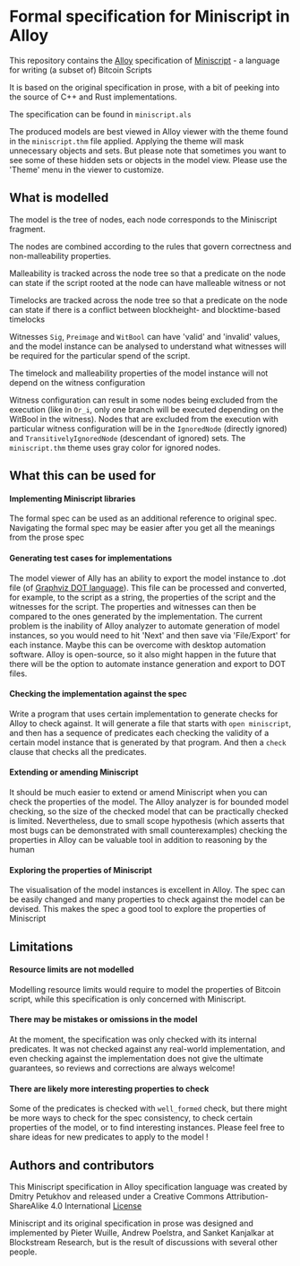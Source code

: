 # Formal specification for Miniscript in Alloy

This repository contains the [Alloy](https://alloytools.org/) specification
of [Miniscript](http://bitcoin.sipa.be/miniscript/) - a language for writing (a subset of) Bitcoin Scripts

It is based on the original specification in prose, with a bit of peeking into the source of C++ and Rust implementations.

The specification can be found in `miniscript.als`

The produced models are best viewed in Alloy viewer with the theme
found in the `miniscript.thm` file applied. Applying the theme will mask unnecessary objects and sets.
But please note that sometimes you want to see some of these hidden sets or objects in the model view.
Please use the 'Theme' menu in the viewer to customize.

## What is modelled

The model is the tree of nodes, each node corresponds to the Miniscript fragment.

The nodes are combined according to the rules that govern correctness and non-malleability properties.

Malleability is tracked across the node tree so that a predicate on the node can state if the
script rooted at the node can have malleable witness or not

Timelocks are tracked across the node tree so that a predicate on the node can state if there is a conflict between blockheight- and blocktime-based timelocks

Witnesses `Sig`, `Preimage` and `WitBool` can have 'valid' and 'invalid' values, and the model instance can be analysed to understand what witnesses will be required for the particular spend of the script.

The timelock and malleability properties of the model instance will not depend on the witness configuration

Witness configuration can result in some nodes being excluded from the execution (like in `Or_i`, only one branch will be executed depending on the WitBool in the witness). Nodes that are excluded from the execution with particular witness configuration will be in the `IgnoredNode` (directly ignored) and `TransitivelyIgnoredNode` (descendant of ignored) sets. The `miniscript.thm` theme uses gray color for ignored nodes.

## What this can be used for

#### Implementing Miniscript libraries

The formal spec can be used as an additional reference to original spec.
Navigating the formal spec may be easier after you get all the meanings from the prose spec

#### Generating test cases for implementations

The model viewer of Ally has an ability to export the model instance to .dot file (of [Graphviz DOT language](https://www.graphviz.org/doc/info/lang.html)). This file can be processed and converted, for example, to the script as a string, the properties of the script and the witnesses for the script. The properties and witnesses can then be compared to the ones generated by the implementation. The current problem is the inability of Alloy analyzer to automate generation of model instances, so you would need to hit 'Next' and then save via 'File/Export' for each instance. Maybe this can be overcome with desktop automation software. Alloy is open-source, so it also might happen in the future that there will be the option to automate instance generation and export to DOT files.

#### Checking the implementation against the spec

Write a program that uses certain implementation to generate checks for Alloy to check against. It will generate a file that starts with `open miniscript`, and then has a sequence of predicates each checking the validity of a certain model instance that is generated by that program. And then a `check` clause that checks all the predicates.

#### Extending or amending Miniscript

It should be much easier to extend or amend Miniscript when you can check the properties of the model.
The Alloy analyzer is for bounded model checking, so the size of the checked model that can be practically checked is limited. Nevertheless, due to small scope hypothesis (which asserts that most bugs can be demonstrated with small counterexamples) checking the properties in Alloy can be valuable tool in addition to reasoning by the human

#### Exploring the properties of Miniscript

The visualisation of the model instances is excellent in Alloy. The spec can be easily changed and many properties to check against the model can be devised. This makes the spec a good tool to explore the properties of Miniscript

## Limitations

#### Resource limits are not modelled

Modelling resource limits would require to model the properties of Bitcoin script, while this specification
is only concerned with Miniscript.

#### There may be mistakes or omissions in the model

At the moment, the specification was only checked with its internal predicates.
It was not checked against any real-world implementation, and even checking against the implementation
does not give the ultimate guarantees, so reviews and corrections are always welcome!

#### There are likely more interesting properties to check

Some of the predicates is checked with `well_formed` check, but there might be more ways to check for
the spec consistency, to check certain properties of the model, or to find interesting instances.
Please feel free to share ideas for new predicates to apply to the model !

## Authors and contributors

This Miniscript specification in Alloy specification language was created by Dmitry Petukhov and released under a Creative Commons Attribution-ShareAlike 4.0 International [License](http://creativecommons.org/licenses/by-sa/4.0/)

Miniscript and its original specification in prose was designed and implemented by Pieter Wuille, Andrew Poelstra, and Sanket Kanjalkar at Blockstream Research, but is the result of discussions with several other people. 
